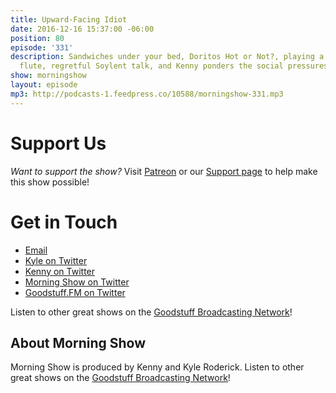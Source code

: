 ```yaml
---
title: Upward-Facing Idiot
date: 2016-12-16 15:37:00 -06:00
position: 80
episode: '331'
description: Sandwiches under your bed, Doritos Hot or Not?, playing a pizza-shaped
  flute, regretful Soylent talk, and Kenny ponders the social pressures of wrist computers.
show: morningshow
layout: episode
mp3: http://podcasts-1.feedpress.co/10588/morningshow-331.mp3
---
```


# Support Us
*Want to support the show?* Visit [Patreon](http://patreon.com/morningshow) or our [Support page](http://morningshow.am/support) to help make this show possible!

# Get in Touch
* [Email](mailto:kyle@goodstuff.fm)
* [Kyle on Twitter](http://twitter.com/dogburps)
* [Kenny on Twitter](http://twitter.com/pizzarobotics)
* [Morning Show on Twitter](http://twitter.com/morningshowam)
* [Goodstuff.FM on Twitter](http://twitter.com/goodstufffm)

Listen to other great shows on the [Goodstuff Broadcasting Network](http://goodstuff.fm/shows)!

## About Morning Show
Morning Show is produced by Kenny and Kyle Roderick. Listen to other great shows on the [Goodstuff Broadcasting Network](http://goodstuff.fm/shows)!
